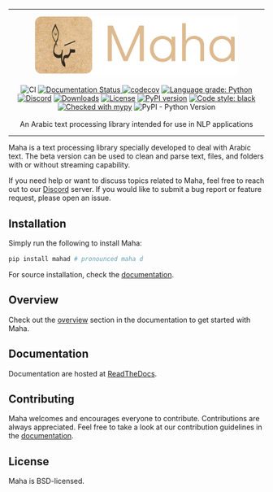 <hr />
<p align="center">
    <a href="#"><img src="https://github.com/TRoboto/Maha/raw/main/images/logo.png" width= 400px></a>
    <br />
    <br />
    <img src="https://github.com/TRoboto/maha/actions/workflows/ci.yml/badge.svg", alt="CI">
    <a href='https://maha.readthedocs.io/en/latest/?badge=latest'>
    <img src='https://readthedocs.org/projects/maha/badge/?version=latest' alt='Documentation Status' />
    </a>
    <a href="https://codecov.io/gh/TRoboto/Maha"><img src="https://codecov.io/gh/TRoboto/Maha/branch/main/graph/badge.svg?token=9CBWXT8URA", alt="codecov"></a>
    <a href="https://lgtm.com/projects/g/TRoboto/Maha/context:python"><img alt="Language grade: Python" src="https://img.shields.io/lgtm/grade/python/g/TRoboto/Maha.svg?logo=lgtm&logoWidth=18"/></a>
    <a href="https://discord.gg/6W2tRFE7k4"><img src="https://img.shields.io/discord/863503708385312769.svg?label=discord&logo=discord" alt="Discord"></a>
    <a href="https://pepy.tech/project/mahad"><img src="https://pepy.tech/badge/mahad/month" alt="Downloads"></a>
    <a href="https://opensource.org/licenses/BSD-3-Clause"><img src="https://img.shields.io/badge/License-BSD%203--Clause-blue.svg" alt="License"></a>
    <a href="https://pypi.org/project/mahad/"><img src="https://badge.fury.io/py/mahad.svg" alt="PyPI version" height="18"></a>
    <a href="https://github.com/psf/black"><img src="https://img.shields.io/badge/code%20style-black-000000.svg" alt="Code style: black"></a>
    <a href="http://mypy-lang.org/"><img src="http://www.mypy-lang.org/static/mypy_badge.svg" alt="Checked with mypy"></a>
    <img alt="PyPI - Python Version" src="https://img.shields.io/pypi/pyversions/mahad">
    <br />
    <br />
    An Arabic text processing library intended for use in NLP applications

</p>
<hr />

Maha is a text processing library specially developed to deal with Arabic text. The beta version can be used to clean and parse text, files, and folders with or without streaming capability.

If you need help or want to discuss topics related to Maha, feel free to reach out to our [Discord](https://discord.gg/6W2tRFE7k4) server. If you would like to submit a bug report or feature request, please open an issue.

## Installation

Simply run the following to install Maha:

```bash
pip install mahad # pronounced maha d
```

For source installation, check the [documentation](https://maha.readthedocs.io/en/latest/contributing/guidelines.html).

## Overview

Check out the [overview](https://maha.readthedocs.io/en/stable/overview.html) section in the documentation to get started with Maha.

## Documentation

Documentation are hosted at [ReadTheDocs](https://maha.readthedocs.io).

## Contributing

Maha welcomes and encourages everyone to contribute. Contributions are always appreciated. Feel free to take a look at our contribution guidelines in the [documentation](https://maha.readthedocs.io/en/latest/contributing.html).

## License

Maha is BSD-licensed.
